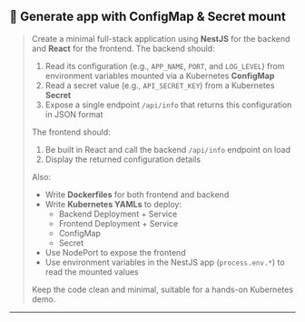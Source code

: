 

## 🧠 **Generate app with ConfigMap & Secret mount**

> Create a minimal full-stack application using **NestJS** for the backend and **React** for the frontend. The backend should:
> 
> 1. Read its configuration (e.g., `APP_NAME`, `PORT`, and `LOG_LEVEL`) from environment variables mounted via a Kubernetes **ConfigMap**
> 2. Read a secret value (e.g., `API_SECRET_KEY`) from a Kubernetes **Secret**
> 3. Expose a single endpoint `/api/info` that returns this configuration in JSON format
>
> The frontend should:
> 
> 1. Be built in React and call the backend `/api/info` endpoint on load
> 2. Display the returned configuration details
> 
> Also:
> 
> - Write **Dockerfiles** for both frontend and backend
> - Write **Kubernetes YAMLs** to deploy:
>   - Backend Deployment + Service
>   - Frontend Deployment + Service
>   - ConfigMap
>   - Secret
> - Use NodePort to expose the frontend
> - Use environment variables in the NestJS app (`process.env.*`) to read the mounted values
>
> Keep the code clean and minimal, suitable for a hands-on Kubernetes demo.

---

